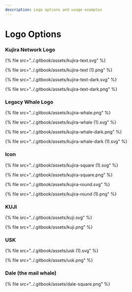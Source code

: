 ```yaml
---
description: Logo options and usage examples
---
```


# Logo Options

### Kujira Network Logo

{% file src="../.gitbook/assets/kujira-text.svg" %}

{% file src="../.gitbook/assets/kujira-text (1).png" %}

{% file src="../.gitbook/assets/kujira-text-dark.svg" %}

{% file src="../.gitbook/assets/kujira-text-dark.png" %}

### Legacy Whale Logo

{% file src="../.gitbook/assets/kujira-whale.png" %}

{% file src="../.gitbook/assets/kujira-whale (1).svg" %}

{% file src="../.gitbook/assets/kujira-whale-dark.png" %}

{% file src="../.gitbook/assets/kujira-whale-dark (1).svg" %}

### Icon

{% file src="../.gitbook/assets/kujira-square (1).svg" %}

{% file src="../.gitbook/assets/kujira-square.png" %}

{% file src="../.gitbook/assets/kujira-round.svg" %}

{% file src="../.gitbook/assets/kujira-round (1).png" %}

### KUJI

{% file src="../.gitbook/assets/kuji.svg" %}

{% file src="../.gitbook/assets/kuji.png" %}

### USK

{% file src="../.gitbook/assets/usk (1).svg" %}

{% file src="../.gitbook/assets/usk.png" %}

### Dale (the mail whale)

{% file src="../.gitbook/assets/dale-square.png" %}
